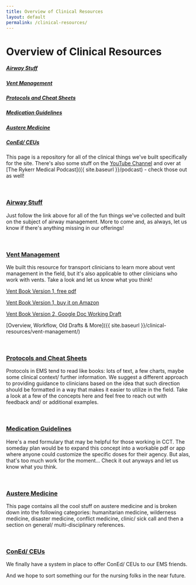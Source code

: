 ```yaml
---
title: Overview of Clinical Resources
layout: default
permalink: /clinical-resources/
---
```


# Overview of Clinical Resources

<h5><a href="#airway">Airway Stuff</a></h5>
<h5><a href="#vent">Vent Management</a></h5>
<h5><a href="#protocols">Protocols and Cheat Sheets</a></h5>
<h5><a href="#medications">Medication Guidelines</a></h5>
<h5><a href="#austeremed">Austere Medicine</a></h5>
<h5><a href="#coned/ceus">ConEd/ CEUs</a></h5>

This page is a repository for all of the clinical things we've built specifically for the site.  There's also some stuff on the [YouTube Channel](https://www.youtube.com/@rykerrmedical) and over at [The Rykerr Medical Podcast]({{ site.baseurl }}/podcast) - check those out as well!

<br>

<h3 id="airway">
  <a href="{{ site.baseurl }}/clinical-resources/airway-stuff/">Airway Stuff</a>
</h3>

Just follow the link above for all of the fun things we've collected and built on the subject of airway management.  More to come and, as always, let us know if there's anything missing in our offerings!

<br>

<h3 id="vent">
  <a href="{{ site.baseurl }}/clinical-resources/vent-management/">Vent Management</a>
</h3>

We built this resource for transport clinicians to learn more about vent management in the field, but it's also applicable to other clinicians who work with vents.  Take a look and let us know what you think! 

[Vent Book Version 1, free pdf](https://archive.org/download/vent-book-draft-1/Rykerr%20Medical%27s%20Vent%20Management%20Guide%20-%20Version%201.pdf)

[Vent Book Version 1, buy it on Amazon](https://www.amazon.com/Rykerr-Medicals-Vent-Management-Guide/dp/1734925205)

[Vent Book Version 2, Google Doc Working Draft](https://docs.google.com/document/d/1qA-LlMUYYe3KMuRhMyAtLAy23NcNb236ZBnK8Irkp6k/edit?pli=1&tab=t.0])

[Overview, Workflow, Old Drafts & More]({{ site.baseurl }}/clinical-resources/vent-management/)

<br>

<h3 id="protocols">
  <a href="{{ site.baseurl }}/clinical-resources/protocols-and-cheat-sheets/">Protocols and Cheat Sheets</a>
</h3>

Protocols in EMS tend to read like books: lots of text, a few charts, maybe some clinical context/ further information.  We suggest a different approach to providing guidance to clinicians based on the idea that such direction should be formatted in a way that makes it easier to utilize in the field.  Take a look at a few of the concepts here and feel free to reach out with feedback and/ or additional examples.

<br>

<h3 id="medications">
  <a href="{{ site.baseurl }}/clinical-resources/medication-guidelines/">Medication Guidelines</a>
</h3>

Here's a med formulary that may be helpful for those working in CCT.  The someday plan would be to expand this concept into a workable pdf or app where anyone could customize the specific doses for their agency.  But alas, that's too much work for the moment...  Check it out anyways and let us know what you think.

<br>

<h3 id="austeremed">
  <a href="{{ site.baseurl }}/austere-medicine/">Austere Medicine</a>
</h3>

This page contains all the cool stuff on austere medicine and is broken down into the following categories: humanitarian medicine, wilderness medicine, disaster medicine, conflict medicine, clinic/ sick call and then a section on general/ multi-disciplinary references.

<br>

<h3 id="coned/ceus">
  <a href="{{ site.baseurl }}/clinical-resources/coned-ceus/">ConEd/ CEUs</a>
</h3>

We finally have a system in place to offer ConEd/ CEUs to our EMS friends.  

And we hope to sort something our for the nursing folks in the near future.
